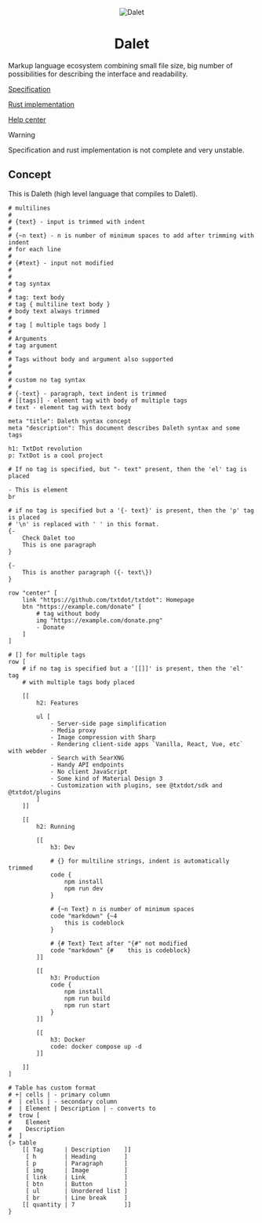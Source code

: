 <div align="center">

![Dalet](https://github.com/TxtDot/.github/blob/main/imgs/dalet.png?raw=true)

# Dalet

</div>

Markup language ecosystem сombining small file size, big number of possibilities for describing the interface and readability.

[Specification](./specification/main.md)

[Rust implementation](https://github.com/TxtDot/dalet-rs)

[Help center](./help/main.md)

> [!WARNING]
> Specification and rust implementation is not complete and very unstable.

## Concept

This is Daleth (high level language that compiles to Daletl).

```daleth
# multilines
#
# {text} - input is trimmed with indent
#
# {~n text} - n is number of minimum spaces to add after trimming with indent
# for each line
#
# {#text} - input not modified
#
#
# tag syntax
#
# tag: text body
# tag { multiline text body }
# body text always trimmed
#
# tag [ multiple tags body ]
#
# Arguments
# tag argument
#
# Tags without body and argument also supported
#
#
# custom no tag syntax
#
# {-text} - paragraph, text indent is trimmed
# [[tags]] - element tag with body of multiple tags
# text - element tag with text body

meta "title": Daleth syntax concept
meta "description": This document describes Daleth syntax and some tags

h1: TxtDot revolution
p: TxtDot is a cool project

# If no tag is specified, but "- text" present, then the 'el' tag is placed

- This is element
br

# if no tag is specified but a '{- text}' is present, then the 'p' tag is placed
# '\n' is replaced with ' ' in this format.
{-
    Check Dalet too
    This is one paragraph
}

{-
    This is another paragraph ({- text\})
}

row "center" [
    link "https://github.com/txtdot/txtdot": Homepage
    btn "https://example.com/donate" [
        # tag without body
        img "https://example.com/donate.png"
        - Donate
    ]
]

# [] for multiple tags
row [
    # if no tag is specified but a '[[]]' is present, then the 'el' tag
    # with multiple tags body placed

    [[
        h2: Features

        ul [
            - Server-side page simplification
            - Media proxy
            - Image compression with Sharp
            - Rendering client-side apps `Vanilla, React, Vue, etc` with webder
            - Search with SearXNG
            - Handy API endpoints
            - No client JavaScript
            - Some kind of Material Design 3
            - Customization with plugins, see @txtdot/sdk and @txtdot/plugins
        ]
    ]]

    [[
        h2: Running

        [[
            h3: Dev

            # {} for multiline strings, indent is automatically trimmed
            code {
                npm install
                npm run dev
            }

            # {~n Text} n is number of minimum spaces
            code "markdown" {~4
                this is codeblock
            }

            # {# Text} Text after "{#" not modified
            code "markdown" {#    this is codeblock}
        ]]

        [[
            h3: Production
            code {
                npm install
                npm run build
                npm run start
            }
        ]]

        [[
            h3: Docker
            code: docker compose up -d
        ]]

    ]]
]

# Table has custom format
# +| cells | - primary column
#  | cells | - secondary column
#  | Element | Description | - converts to
#  trow [
#    Element
#    Description
#  ]
{> table
    [[ Tag      | Description    ]]
     [ h        | Heading        ]
     [ p        | Paragraph      ]
     [ img      | Image          ]
     [ link     | Link           ]
     [ btn      | Button         ]
     [ ul       | Unordered list ]
     [ br       | Line break     ]
    [[ quantity | 7              ]]
}
```
